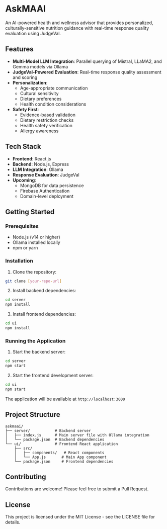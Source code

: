 # AskMAAI

An AI-powered health and wellness advisor that provides personalized, culturally-sensitive nutrition guidance with real-time response quality evaluation using JudgeVal.

## Features

- **Multi-Model LLM Integration**: Parallel querying of Mistral, LLaMA2, and Gemma models via Ollama
- **JudgeVal-Powered Evaluation**: Real-time response quality assessment and scoring
- **Personalization**:
  - Age-appropriate communication
  - Cultural sensitivity
  - Dietary preferences
  - Health condition considerations
- **Safety First**:
  - Evidence-based validation
  - Dietary restriction checks
  - Health safety verification
  - Allergy awareness

## Tech Stack

- **Frontend**: React.js
- **Backend**: Node.js, Express
- **LLM Integration**: Ollama
- **Response Evaluation**: JudgeVal
- **Upcoming**:
  - MongoDB for data persistence
  - Firebase Authentication
  - Domain-level deployment

## Getting Started

### Prerequisites

- Node.js (v14 or higher)
- Ollama installed locally
- npm or yarn

### Installation

1. Clone the repository:
```bash
git clone [your-repo-url]
```

2. Install backend dependencies:
```bash
cd server
npm install
```

3. Install frontend dependencies:
```bash
cd ui
npm install
```

### Running the Application

1. Start the backend server:
```bash
cd server
npm start
```

2. Start the frontend development server:
```bash
cd ui
npm start
```

The application will be available at `http://localhost:3000`

## Project Structure

```
askmaai/
├── server/           # Backend server
│   ├── index.js      # Main server file with Ollama integration
│   └── package.json  # Backend dependencies
└── ui/               # Frontend React application
    ├── src/
    │   ├── components/   # React components
    │   └── App.js       # Main App component
    └── package.json     # Frontend dependencies
```

## Contributing

Contributions are welcome! Please feel free to submit a Pull Request.

## License

This project is licensed under the MIT License - see the LICENSE file for details.
